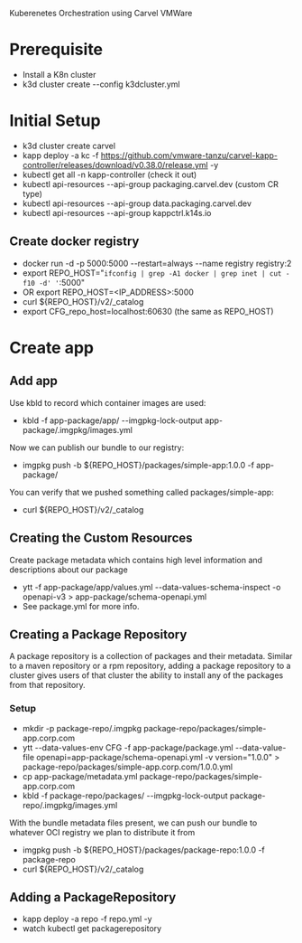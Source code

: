 Kuberenetes Orchestration using Carvel VMWare

# Prerequisite

- Install a K8n cluster
- k3d cluster create --config k3dcluster.yml

# Initial Setup

- k3d cluster create carvel
- kapp deploy -a kc -f https://github.com/vmware-tanzu/carvel-kapp-controller/releases/download/v0.38.0/release.yml -y
- kubectl get all -n kapp-controller (check it out)
- kubectl api-resources --api-group packaging.carvel.dev (custom CR type)
- kubectl api-resources --api-group data.packaging.carvel.dev
- kubectl api-resources --api-group kappctrl.k14s.io

## Create docker registry

- docker run -d -p 5000:5000 --restart=always --name registry registry:2
- export REPO_HOST="`ifconfig | grep -A1 docker | grep inet | cut -f10 -d' '`:5000"
- OR export REPO_HOST=<IP_ADDRESS>:5000
- curl ${REPO_HOST}/v2/\_catalog
- export CFG_repo_host=localhost:60630 (the same as REPO_HOST)

# Create app

## Add app

Use kbld to record which container images are used:

- kbld -f app-package/app/ --imgpkg-lock-output app-package/.imgpkg/images.yml

Now we can publish our bundle to our registry:

- imgpkg push -b ${REPO_HOST}/packages/simple-app:1.0.0 -f app-package/

You can verify that we pushed something called packages/simple-app:

- curl ${REPO_HOST}/v2/\_catalog

## Creating the Custom Resources

Create package metadata which contains high level information and descriptions about our package

- ytt -f app-package/app/values.yml --data-values-schema-inspect -o openapi-v3 > app-package/schema-openapi.yml
- See package.yml for more info.

## Creating a Package Repository

A package repository is a collection of packages and their metadata. Similar to a maven repository or a rpm repository, adding a package repository to a cluster gives users of that cluster the ability to install any of the packages from that repository.

### Setup

- mkdir -p package-repo/.imgpkg package-repo/packages/simple-app.corp.com
- ytt --data-values-env CFG -f app-package/package.yml --data-value-file openapi=app-package/schema-openapi.yml -v version="1.0.0" > package-repo/packages/simple-app.corp.com/1.0.0.yml
- cp app-package/metadata.yml package-repo/packages/simple-app.corp.com
- kbld -f package-repo/packages/ --imgpkg-lock-output package-repo/.imgpkg/images.yml

With the bundle metadata files present, we can push our bundle to whatever OCI registry we plan to distribute it from

- imgpkg push -b ${REPO_HOST}/packages/package-repo:1.0.0 -f package-repo
- curl ${REPO_HOST}/v2/\_catalog

## Adding a PackageRepository

- kapp deploy -a repo -f repo.yml -y
- watch kubectl get packagerepository
